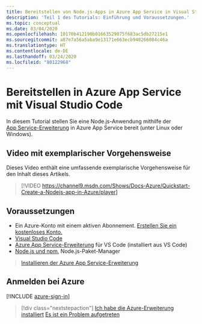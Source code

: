 ```yaml
---
title: Bereitstellen von Node.js-Apps in Azure App Service in Visual Studio Code
description: 'Teil 1 des Tutorials: Einführung und Voraussetzungen.'
ms.topic: conceptual
ms.date: 03/04/2020
ms.openlocfilehash: 10170b412190b01663529075f683ac5db27215e1
ms.sourcegitcommit: a87e7a56a5aba9e13171e663ecb948266084c46a
ms.translationtype: HT
ms.contentlocale: de-DE
ms.lasthandoff: 03/24/2020
ms.locfileid: "80122968"
---
```

# <a name="deploy-to-azure-app-service-using-visual-studio-code"></a>Bereitstellen in Azure App Service mit Visual Studio Code

In diesem Tutorial stellen Sie eine Node.js-Anwendung mithilfe der [App Service-Erweiterung](https://marketplace.visualstudio.com/items?itemName=ms-azuretools.vscode-azureappservice) in Azure App Service bereit (unter Linux oder Windows).

## <a name="walkthrough-video"></a>Video mit exemplarischer Vorgehensweise

Dieses Video enthält eine umfassende exemplarische Vorgehensweise für den Inhalt dieses Artikels.

> [!VIDEO https://channel9.msdn.com/Shows/Docs-Azure/Quickstart-Create-a-Nodejs-app-in-Azure/player]

## <a name="prerequisites"></a>Voraussetzungen

- Ein Azure-Konto mit einem aktiven Abonnement. [Erstellen Sie ein kostenloses Konto.](https://azure.microsoft.com/free/?utm_source=campaign&utm_campaign=vscode-tutorial-appservice-extension&mktingSource=vscode-tutorial-appservice-extension)
- [Visual Studio Code](https://code.visualstudio.com/)
- [Azure App Service-Erweiterung](vscode:extension/ms-azuretools.vscode-azureappservice) für VS Code (installiert aus VS Code)
- [Node.js und npm](https://nodejs.org/en/download), Node.js-Paket-Manager

> <a class="tutorial-install-extension-btn" href="vscode:extension/ms-azuretools.vscode-azureappservice">Installieren der Azure App Service-Erweiterung</a>

## <a name="sign-in-to-azure"></a>Anmelden bei Azure

[!INCLUDE [azure-sign-in](includes/azure-sign-in.md)]

> [!div class="nextstepaction"]
> [Ich habe die Azure-Erweiterung installiert](tutorial-vscode-azure-app-service-node-02.md) [Es ist ein Problem aufgetreten](https://www.research.net/r/PWZWZ52?tutorial=node-deployment-azureappservice&step=getting-started)
